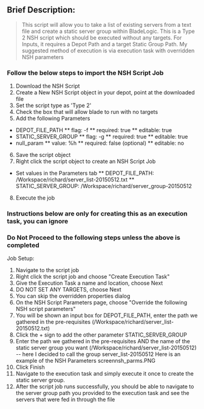 ## Brief Description:
> This script will allow you to take a list of existing servers from a text file and create a static server group within BladeLogic. This is a Type 2 NSH script which should be executed without any targets. For Inputs, it requires a Depot Path and a target Static Group Path. My suggested method of execution is via execution task with overridden NSH parameters
 
### Follow the below steps to import the NSH Script Job
1. Download the NSH Script 
2. Create a New NSH Script object in your depot, point at the downloaded file
3. Set the script type as 'Type 2'
4. Check the box that will allow blade to run with no targets
5. Add the following Parameters
  * DEPOT_FILE_PATH
    ** flag: -f
    ** required: true
    ** editable: true
  * STATIC_SERVER_GROUP
    ** flag: -g
    ** required: true
    ** editable: true
  * null_param
    ** value: %h
    ** required: false (optional)
    ** editable: no
6. Save the script object
7. Right click the script object to create an NSH Script Job
  * Set values in the Parameters tab
    ** DEPOT_FILE_PATH: /Workspace/richard/server_list-20150512.txt
    ** STATIC_SERVER_GROUP: /Workspace/richard/server_group-20150512
8. Execute the job

### Instructions below are only for creating this as an execution task, you can ignore
### Do Not Proceed to the following steps unless the above is completed
 
Job Setup:
1. Navigate to the script job
2. Right click the script job and choose "Create Execution Task"
3. Give the Execution Task a name and location, choose Next
4. DO NOT SET ANY TARGETS, choose Next
5. You can skip the overridden properties dialog
6. On the NSH Script Parameters page, choose "Override the following NSH script parameters"
7. You will be shown an input box for DEPOT_FILE_PATH, enter the path we gathered in the pre-requisites (/Workspace/richard/server_list-20150512.txt)
8. Click the + sign to add the other parameter STATIC_SERVER_GROUP
9. Enter the path we gathered in the pre-requisites AND the name of the static server group you want (/Workspace/richard/server_list-20150512) -- here I decided to call the group server_list-20150512
Here is an example of the NSH Parameters screennsh_parms.PNG
10. Click Finish
11. Navigate to the execution task and simply execute it once to create the static server group.
12. After the script job runs successfully, you should be able to navigate to the server group path you provided to the execution task and see the servers that were fed in through the file
